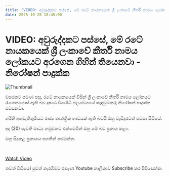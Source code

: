 ```yaml
---
title: "VIDEO: අවුරුද්දකට පස්සේ, මේ ‍රටේ නායකයෙක් ශ්‍රී ලංකාවේ කීර්ති නාමය ලෝකයට අරගෙන ගිහින් තියෙනවා - නිරෝෂන් පාදුක්ක"
date: 2025-10-20 18:45:00
---
```


# VIDEO: අවුරුද්දකට පස්සේ, මේ ‍රටේ නායකයෙක් ශ්‍රී ලංකාවේ කීර්ති නාමය ලෝකයට අරගෙන ගිහින් තියෙනවා - නිරෝෂන් පාදුක්ක

![Thumbnail](https://helakuru.sgp1.cdn.digitaloceanspaces.com/esana/images/lib/niroshan-padukka-jk.jpg)

වසරකට පමණ පසු, රටේ නායකයෙක් විසින් ශ්‍රී ලංකාවේ කීර්ති නාමය ලෝකයට රැගෙනගොස් ඇති බව දුෂණ විරෝධී බලවේගයේ කැඳවුම්කරු නිරෝෂන් පාදුක්ක පවසනවා.

හරිනි අගමැතිතුමියට රාජ්‍ය තාන්ත්‍රික භාවයක් ඇති බවයි ඔහු වැඩිදුරටත් පවසා සිටියේ.

අද (20) පැවති මාධ්‍ය හමුවකට එක්වෙමින් ඔහු මේ බව ප්‍රකාශ කළා.

ඔහු සිදුකළ ප්‍රකාශය පහතින් නරඹන්න.

 

[Watch Video](https://youtube.com/embed/dtTNYJRXX90)

තවත් වීඩියෝ පුවත් නැරඹීමට එසැණ Youtube නාලිකාව Subscribe කර පිවිසෙන්න.

